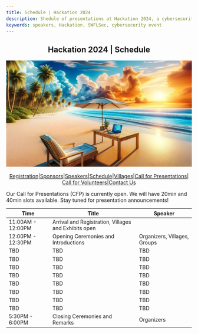 ```yaml
---
title: Schedule | Hackation 2024
description: Shedule of presentations at Hackation 2024, a cybersecurity event by SWFLSec.
keywords: speakers, Hackation, SWFLSec, cybersecurity event
---
```


<h2 style="text-align: center;">Hackation 2024 | Schedule</h2>

![Hackation Banner](images/hackation-banner.jpg)

<div style="display: flex; justify-content: center; flex-wrap: wrap;">
  <a href="registration">Registration</a> |
  <a href="sponsors">Sponsors</a> |
  <a href="speakers">Speakers</a> |
  <a href="schedule">Schedule</a> |
  <a href="villages">Villages</a> |
  <a href="call-for-presentations">Call for Presentations</a> |
  <a href="call-for-volunteers">Call for Volunteers</a> |
  <a href="https://forms.gle/BJsMjZXm45aiE7qm8">Contact Us</a>
</div>

Our Call for Presentations (CFP) is currently open. We will have 20min and 40min slots available. Stay tuned for presentation announcements!

| Time                  | Title                               | Speaker                      |
|-----------------------|-------------------------------------|------------------------------|
| 11:00AM - 12:00PM     | Arrival and Registration, Villages and Exhibits open |  |
| 12:00PM - 12:30PM     | Opening Ceremonies and Introductions | Organizers, Villages, Groups |
| TBD                   | TBD                                 | TBD                          |
| TBD                   | TBD                                 | TBD                          |
| TBD                   | TBD                                 | TBD                          |
| TBD                   | TBD                                 | TBD                          |
| TBD                   | TBD                                 | TBD                          |
| TBD                   | TBD                                 | TBD                          |
| TBD                   | TBD                                 | TBD                          |
| TBD                   | TBD                                 | TBD                          |
| 5:30PM - 6:00PM       | Closing Ceremonies and Remarks      | Organizers                   |
